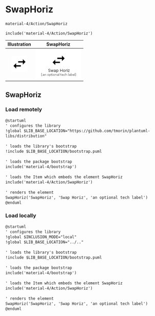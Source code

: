 # SwapHoriz


```text
material-4/Action/SwapHoriz
```

```text
include('material-4/Action/SwapHoriz')
```



| Illustration | SwapHoriz |
| :---: | :---: |
| ![illustration for Illustration](../../material-4/Action/SwapHoriz.png) | ![illustration for SwapHoriz](../../material-4/Action/SwapHoriz.Local.png) |




## SwapHoriz

### Load remotely
```plantuml
@startuml
' configures the library
!global $LIB_BASE_LOCATION="https://github.com/tmorin/plantuml-libs/distribution"

' loads the library's bootstrap
!include $LIB_BASE_LOCATION/bootstrap.puml

' loads the package bootstrap
include('material-4/bootstrap')

' loads the Item which embeds the element SwapHoriz
include('material-4/Action/SwapHoriz')

' renders the element
SwapHoriz('SwapHoriz', 'Swap Horiz', 'an optional tech label')
@enduml
```

### Load locally
```plantuml
@startuml
' configures the library
!global $INCLUSION_MODE="local"
!global $LIB_BASE_LOCATION="../.."

' loads the library's bootstrap
!include $LIB_BASE_LOCATION/bootstrap.puml

' loads the package bootstrap
include('material-4/bootstrap')

' loads the Item which embeds the element SwapHoriz
include('material-4/Action/SwapHoriz')

' renders the element
SwapHoriz('SwapHoriz', 'Swap Horiz', 'an optional tech label')
@enduml
```

